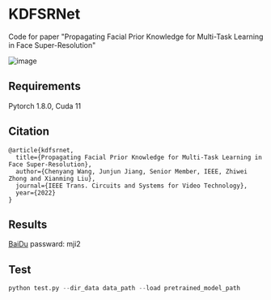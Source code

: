 # KDFSRNet
Code for paper "Propagating Facial Prior Knowledge for Multi-Task Learning in Face Super-Resolution"



![image](https://user-images.githubusercontent.com/39185517/172369908-4b9698b9-bd92-4158-8a4b-ec05100c13f8.png)

## Requirements
Pytorch 1.8.0, Cuda 11

## Citation 
```shell
@article{kdfsrnet,
  title={Propagating Facial Prior Knowledge for Multi-Task Learning in Face Super-Resolution},  
  author={Chenyang Wang, Junjun Jiang, Senior Member, IEEE, Zhiwei Zhong and Xianming Liu},
  journal={IEEE Trans. Circuits and Systems for Video Technology},
  year={2022}
}
```

## Results
 [BaiDu](https://pan.baidu.com/s/1bvyPiAnGu_dFI-HfEjn0sw) passward: mji2
 
## Test
```Python
python test.py --dir_data data_path --load pretrained_model_path 
```
